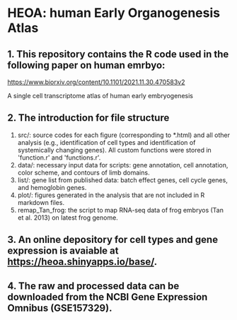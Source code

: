 # HEOA: human Early Organogenesis Atlas

## 1. This repository contains the R code used in the following paper on human emrbyo:
https://www.biorxiv.org/content/10.1101/2021.11.30.470583v2 

A single cell transcriptome atlas of human early embryogenesis

## 2. The introduction for file structure

  1. src/: source codes for each figure (corresponding to *.html) and all other analysis (e.g., identification of cell types and identification of systemically changing genes). All custom functions were stored in 'function.r' and 'functions.r'.
  2. data/: necessary input data for scripts: gene annotation, cell annotation, color scheme, and contours of limb domains.
  3. list/: gene list from published data: batch effect genes, cell cycle genes, and hemoglobin genes.
  4. plot/: figures generated in the analysis that are not included in R markdown files.
  5. remap_Tan_frog: the script to map RNA-seq data of frog embryos (Tan et al. 2013) on latest frog genome.
  
## 3. An online depository for cell types and gene expression is avaiable at https://heoa.shinyapps.io/base/.

## 4. The raw and processed data can be downloaded from the NCBI Gene Expression Omnibus (GSE157329). 
